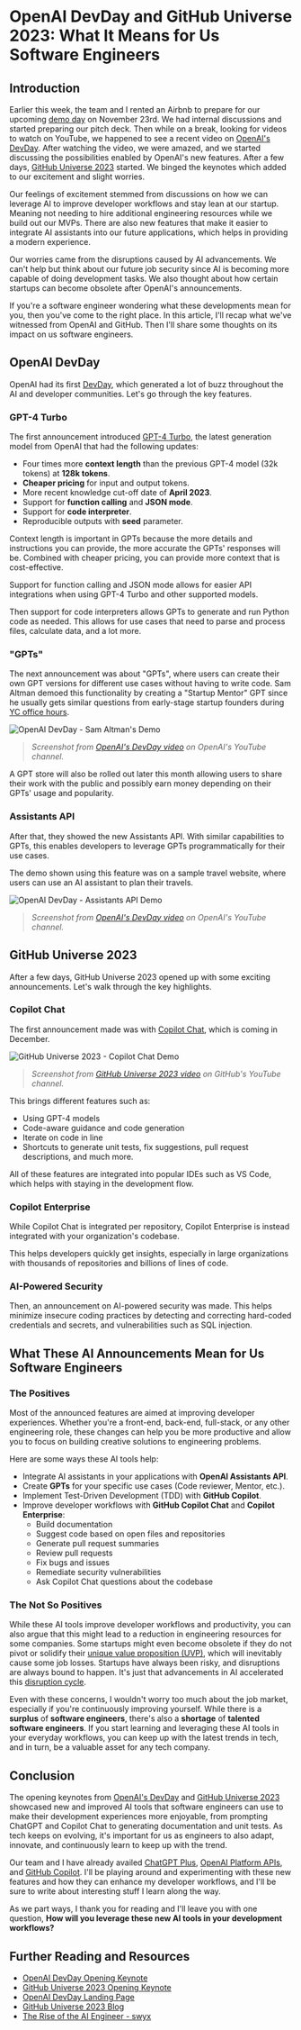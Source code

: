 # OpenAI DevDay and GitHub Universe 2023: What It Means for Us Software Engineers

## Introduction

Earlier this week, the team and I rented an Airbnb to prepare for our upcoming [demo day](https://www.eventbrite.co.uk/e/tenity-singapore-incubation-batch-vi-demoday-tickets-740213898697) on November 23rd. We had internal discussions and started preparing our pitch deck. Then while on a break, looking for videos to watch on YouTube, we happened to see a recent video on [OpenAI's DevDay](https://www.youtube.com/watch?v=U9mJuUkhUzk&ab_channel=OpenAI). After watching the video, we were amazed, and we started discussing the possibilities enabled by OpenAI's new features. After a few days, [GitHub Universe 2023](https://www.youtube.com/watch?v=NrQkdDVupQE) started. We binged the keynotes which added to our excitement and slight worries.

Our feelings of excitement stemmed from discussions on how we can leverage AI to improve developer workflows and stay lean at our startup. Meaning not needing to hire additional engineering resources while we build out our MVPs. There are also new features that make it easier to integrate AI assistants into our future applications, which helps in providing a modern experience. 

Our worries came from the disruptions caused by AI advancements. We can't help but think about our future job security since AI is becoming more capable of doing development tasks. We also thought about how certain startups can become obsolete after OpenAI's announcements. 

If you're a software engineer wondering what these developments mean for you, then you've come to the right place. In this article, I'll recap what we've witnessed from OpenAI and GitHub. Then I'll share some thoughts on its impact on us software engineers. 

## OpenAI DevDay

OpenAI had its first [DevDay](https://devday.openai.com/), which generated a lot of buzz throughout the AI and developer communities. Let's go through the key features.

### GPT-4 Turbo

The first announcement introduced [GPT-4 Turbo](https://help.openai.com/en/articles/8555510-gpt-4-turbo), the latest generation model from OpenAI that had the following updates:
- Four times more **context length** than the previous GPT-4 model (32k tokens) at **128k tokens**.
- **Cheaper pricing** for input and output tokens.
- More recent knowledge cut-off date of **April 2023**.
- Support for **function calling** and **JSON mode**.
- Support for **code interpreter**.
- Reproducible outputs with **seed** parameter.

Context length is important in GPTs because the more details and instructions you can provide, the more accurate the GPTs' responses will be. Combined with cheaper pricing, you can provide more context that is cost-effective. 

Support for function calling and JSON mode allows for easier API integrations when using GPT-4 Turbo and other supported models. 

Then support for code interpreters allows GPTs to generate and run Python code as needed. This allows for use cases that need to parse and process files, calculate data, and a lot more.

### "GPTs"

The next announcement was about "GPTs", where users can create their own GPT versions for different use cases without having to write code. Sam Altman demoed this functionality by creating a "Startup Mentor" GPT since he usually gets similar questions from early-stage startup founders during [YC office hours](https://www.ycombinator.com/blog/open-office-hours-sign-up-for-office-hours-with-yc-partners).

![OpenAI DevDay - Sam Altman's Demo](https://res.cloudinary.com/dlieqpdfd/image/upload/v1699801523/OpenAI%20DevDay%20and%20GitHub%20Universe%202023/openai-devday-2_nzh2tq.png)
> *Screenshot from [OpenAI's DevDay video](https://www.youtube.com/watch?v=U9mJuUkhUzk&ab_channel=OpenAI) on OpenAI's YouTube channel.*

A GPT store will also be rolled out later this month allowing users to share their work with the public and possibly earn money depending on their GPTs' usage and popularity.

### Assistants API

After that, they showed the new Assistants API. With similar capabilities to GPTs, this enables developers to leverage GPTs programmatically for their use cases. 

The demo shown using this feature was on a sample travel website, where users can use an AI assistant to plan their travels. 

![OpenAI DevDay - Assistants API Demo](https://res.cloudinary.com/dlieqpdfd/image/upload/v1699801522/OpenAI%20DevDay%20and%20GitHub%20Universe%202023/openai-devday-1_viqzfr.png)
> *Screenshot from [OpenAI's DevDay video](https://www.youtube.com/watch?v=U9mJuUkhUzk&ab_channel=OpenAI) on OpenAI's YouTube channel.*

## GitHub Universe 2023

After a few days, GitHub Universe 2023 opened up with some exciting announcements. Let's walk through the key highlights.

### Copilot Chat

The first announcement made was with [Copilot Chat](https://docs.github.com/en/copilot/github-copilot-chat/using-github-copilot-chat-in-your-ide), which is coming in December. 

![GitHub Universe 2023 - Copilot Chat Demo](https://res.cloudinary.com/dlieqpdfd/image/upload/v1699801522/OpenAI%20DevDay%20and%20GitHub%20Universe%202023/github-universe-2023-1_iqqvkz.png)
> *Screenshot from [GitHub Universe 2023 video](https://www.youtube.com/watch?v=NrQkdDVupQE&ab_channel=GitHub) on GitHub's YouTube channel.*

This brings different features such as:
- Using GPT-4 models
- Code-aware guidance and code generation
- Iterate on code in line
- Shortcuts to generate unit tests, fix suggestions, pull request descriptions, and much more.

All of these features are integrated into popular IDEs such as VS Code, which helps with staying in the development flow. 

### Copilot Enterprise

While Copilot Chat is integrated per repository, Copilot Enterprise is instead integrated with your organization's codebase. 

This helps developers quickly get insights, especially in large organizations with thousands of repositories and billions of lines of code. 

### AI-Powered Security

Then, an announcement on AI-powered security was made. This helps minimize insecure coding practices by detecting and correcting hard-coded credentials and secrets, and vulnerabilities such as SQL injection.

## What These AI Announcements Mean for Us Software Engineers

### The Positives

Most of the announced features are aimed at improving developer experiences. Whether you're a front-end, back-end, full-stack, or any other engineering role, these changes can help you be more productive and allow you to focus on building creative solutions to engineering problems.

Here are some ways these AI tools help:
- Integrate AI assistants in your applications with **OpenAI Assistants API**.
- Create **GPTs** for your specific use cases (Code reviewer, Mentor, etc.).
- Implement Test-Driven Development (TDD) with **GitHub Copilot**.
- Improve developer workflows with **GitHub Copilot Chat** and **Copilot Enterprise**:
  - Build documentation
  - Suggest code based on open files and repositories
  - Generate pull request summaries
  - Review pull requests
  - Fix bugs and issues
  - Remediate security vulnerabilities
  - Ask Copilot Chat questions about the codebase

### The Not So Positives

While these AI tools improve developer workflows and productivity, you can also argue that this might lead to a reduction in engineering resources for some companies. Some startups might even become obsolete if they do not pivot or solidify their [unique value proposition (UVP)](https://www.omniconvert.com/what-is/uvp-unique-value-proposition/), which will inevitably cause some job losses. Startups have always been risky, and disruptions are always bound to happen. It's just that advancements in AI accelerated this [disruption cycle](https://gongos.com/thinking-post/how-disruptions-are-born-and-how-it-applies-to-the-market-research-discipline/).

Even with these concerns, I wouldn't worry too much about the job market, especially if you're continuously improving yourself. While there is a **surplus** of **software engineers**, there's also a **shortage** of **talented software engineers**. If you start learning and leveraging these AI tools in your everyday workflows, you can keep up with the latest trends in tech, and in turn, be a valuable asset for any tech company. 

## Conclusion

The opening keynotes from [OpenAI's DevDay](https://www.youtube.com/watch?v=U9mJuUkhUzk&ab_channel=OpenAI) and [GitHub Universe 2023](https://www.youtube.com/watch?v=NrQkdDVupQE&ab_channel=GitHub) showcased new and improved AI tools that software engineers can use to make their development experiences more enjoyable, from prompting ChatGPT and Copilot Chat to generating documentation and unit tests. As tech keeps on evolving, it's important for us as engineers to also adapt, innovate, and continuously learn to keep up with the trend. 

Our team and I have already availed [ChatGPT Plus](https://openai.com/blog/chatgpt-plus), [OpenAI Platform APIs](https://platform.openai.com/docs/overview), and [GitHub Copilot](https://github.com/features/copilot). I'll be playing around and experimenting with these new features and how they can enhance my developer workflows, and I'll be sure to write about interesting stuff I learn along the way.

As we part ways, I thank you for reading and I'll leave you with one question, **How will you leverage these new AI tools in your development workflows?**

## Further Reading and Resources
- [OpenAI DevDay Opening Keynote](https://www.youtube.com/watch?v=U9mJuUkhUzk&ab_channel=OpenAI)
- [GitHub Universe 2023 Opening Keynote](https://www.youtube.com/watch?v=NrQkdDVupQE&ab_channel=GitHub)
- [OpenAI DevDay Landing Page](https://devday.openai.com/)
- [GitHub Universe 2023 Blog](https://github.blog/2023-11-08-universe-2023-copilot-transforms-github-into-the-ai-powered-developer-platform/)
- [The Rise of the AI Engineer - swyx](https://www.latent.space/p/ai-engineer)

